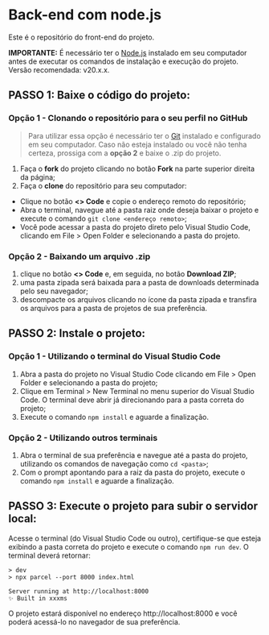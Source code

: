 # Back-end com node.js

Este é o repositório do front-end do projeto.

**IMPORTANTE:** É necessário ter o [Node.js](https://nodejs.org/) instalado em seu computador antes de executar os comandos de instalação e execução do projeto. Versão recomendada: v20.x.x.

## PASSO 1: Baixe o código do projeto:

### Opção 1 - Clonando o repositório para o seu perfil no GitHub

> Para utilizar essa opção é necessário ter o [Git](https://git-scm.com/downloads) instalado e configurado em seu computador. Caso não esteja instalado ou você não tenha certeza, prossiga com a **opção 2** e baixe o .zip do projeto.

1. Faça o **fork** do projeto clicando no botão **Fork** na parte superior direita da página;
2. Faça o **clone** do repositório para seu computador:
  - Clique no botão **<> Code** e copie o endereço remoto do repositório;
  - Abra o terminal, navegue até a pasta raiz onde deseja baixar o projeto e execute o comando `git clone <endereço remoto>`;
  - Você pode acessar a pasta do projeto direto pelo Visual Studio Code, clicando em File > Open Folder e selecionando a pasta do projeto.

### Opção 2 - Baixando um arquivo .zip

1. clique no botão **<> Code** e, em seguida, no botão **Download ZIP**;
2. uma pasta zipada será baixada para a pasta de downloads determinada pelo seu navegador;
3. descompacte os arquivos clicando no ícone da pasta zipada e transfira os arquivos para a pasta de projetos de sua preferência.


## PASSO 2: Instale o projeto:

### Opção 1 - Utilizando o terminal do Visual Studio Code

1. Abra a pasta do projeto no Visual Studio Code clicando em File > Open Folder e selecionando a pasta do projeto;
2. Clique em Terminal > New Terminal no menu superior do Visual Studio Code. O terminal deve abrir já direcionando para a pasta correta do projeto;
3. Execute o comando `npm install` e aguarde a finalização.

### Opção 2 - Utilizando outros terminais

1. Abra o terminal de sua preferência e navegue até a pasta do projeto, utilizando os comandos de navegação como `cd <pasta>`;
2. Com o prompt apontando para a raiz da pasta do projeto, execute o comando `npm install` e aguarde a finalização.

## PASSO 3: Execute o projeto para subir o servidor local:

Acesse o terminal (do Visual Studio Code ou outro), certifique-se que esteja exibindo a pasta correta do projeto e execute o comando `npm run dev`. O terminal deverá retornar:

```
> dev
> npx parcel --port 8000 index.html

Server running at http://localhost:8000
✨ Built in xxxms
```

O projeto estará disponível no endereço http://localhost:8000 e você poderá acessá-lo no navegador de sua preferência.
